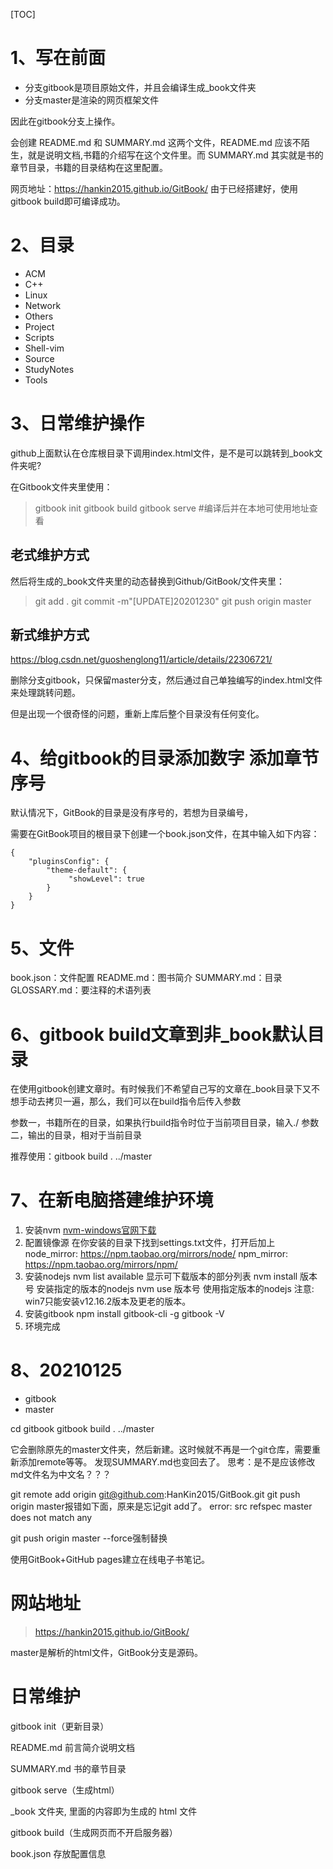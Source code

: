 [TOC]

# 1、写在前面
- 分支gitbook是项目原始文件，并且会编译生成_book文件夹
- 分支master是渲染的网页框架文件

因此在gitbook分支上操作。

会创建 README.md 和 SUMMARY.md 这两个文件，README.md 应该不陌生，就是说明文档,书籍的介绍写在这个文件里。而 SUMMARY.md 其实就是书的章节目录，书籍的目录结构在这里配置。

网页地址：https://hankin2015.github.io/GitBook/
由于已经搭建好，使用gitbook build即可编译成功。

# 2、目录

- ACM
- C++
- Linux
- Network
- Others
- Project
- Scripts
- Shell-vim
- Source
- StudyNotes
- Tools


# 3、日常维护操作
github上面默认在仓库根目录下调用index.html文件，是不是可以跳转到_book文件夹呢?

在Gitbook文件夹里使用：
>gitbook init
gitbook build 
gitbook serve   #编译后并在本地可使用地址查看

## 老式维护方式
然后将生成的_book文件夹里的动态替换到Github/GitBook/文件夹里：
>git add .
git commit -m"[UPDATE]20201230"
git push origin master

## 新式维护方式
https://blog.csdn.net/guoshenglong11/article/details/22306721/

删除分支gitbook，只保留master分支，然后通过自己单独编写的index.html文件来处理跳转问题。

但是出现一个很奇怪的问题，重新上库后整个目录没有任何变化。






# 4、给gitbook的目录添加数字 添加章节序号
默认情况下，GitBook的目录是没有序号的，若想为目录编号，

需要在GitBook项目的根目录下创建一个book.json文件，在其中输入如下内容：
```
{
    "pluginsConfig": {
        "theme-default": {
             "showLevel": true
        }
    }
}
```


# 5、文件
book.json：文件配置
README.md：图书简介
SUMMARY.md：目录
GLOSSARY.md：要注释的术语列表


# 6、gitbook build文章到非_book默认目录
在使用gitbook创建文章时。有时候我们不希望自己写的文章在_book目录下又不想手动去拷贝一遍，那么，我们可以在build指令后传入参数

参数一，书籍所在的目录，如果执行build指令时位于当前项目目录，输入./
参数二，输出的目录，相对于当前目录

推荐使用：gitbook build . ../master

# 7、在新电脑搭建维护环境
1. 安装nvm
[nvm-windows官网下载](https://github.com/coreybutler/nvm-windows/releases)
2. 配置镜像源
在你安装的目录下找到settings.txt文件，打开后加上 
node_mirror: https://npm.taobao.org/mirrors/node/ 
npm_mirror: https://npm.taobao.org/mirrors/npm/
3. 安装nodejs
nvm list available 显示可下载版本的部分列表
nvm install 版本号 安装指定的版本的nodejs
nvm use 版本号 使用指定版本的nodejs
注意: win7只能安装v12.16.2版本及更老的版本。
4. 安装gitbook
npm install gitbook-cli -g 
gitbook -V
5. 环境完成

# 8、20210125
- gitbook
- master

cd gitbook
gitbook build . ../master

它会删除原先的master文件夹，然后新建。这时候就不再是一个git仓库，需要重新添加remote等等。
发现SUMMARY.md也变回去了。
思考：是不是应该修改md文件名为中文名？？？


git remote add origin git@github.com:HanKin2015/GitBook.git
git push origin master报错如下面，原来是忘记git add了。
error: src refspec master does not match any

git push origin master --force强制替换


使用GitBook+GitHub pages建立在线电子书笔记。

# 网站地址
>https://hankin2015.github.io/GitBook/


master是解析的html文件，GitBook分支是源码。


# 日常维护
gitbook init（更新目录）

README.md 前言简介说明文档

SUMMARY.md 书的章节目录

gitbook serve（生成html）

_book 文件夹, 里面的内容即为生成的 html 文件

gitbook build（生成网页而不开启服务器）

book.json 存放配置信息
